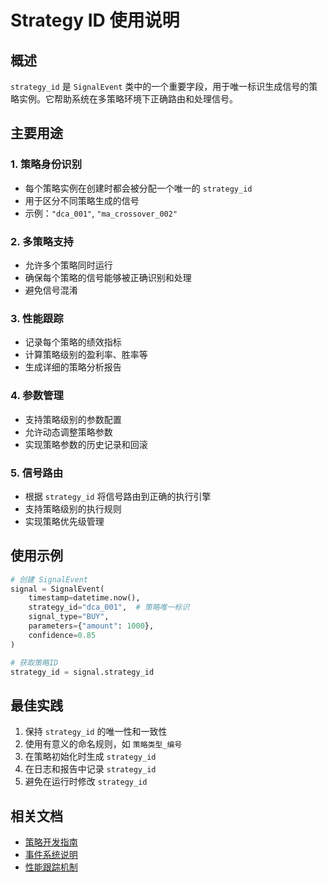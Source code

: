 # Strategy ID 使用说明

## 概述
`strategy_id` 是 `SignalEvent` 类中的一个重要字段，用于唯一标识生成信号的策略实例。它帮助系统在多策略环境下正确路由和处理信号。

## 主要用途

### 1. 策略身份识别
- 每个策略实例在创建时都会被分配一个唯一的 `strategy_id`
- 用于区分不同策略生成的信号
- 示例：`"dca_001"`, `"ma_crossover_002"`

### 2. 多策略支持
- 允许多个策略同时运行
- 确保每个策略的信号能够被正确识别和处理
- 避免信号混淆

### 3. 性能跟踪
- 记录每个策略的绩效指标
- 计算策略级别的盈利率、胜率等
- 生成详细的策略分析报告

### 4. 参数管理
- 支持策略级别的参数配置
- 允许动态调整策略参数
- 实现策略参数的历史记录和回滚

### 5. 信号路由
- 根据 `strategy_id` 将信号路由到正确的执行引擎
- 支持策略级别的执行规则
- 实现策略优先级管理

## 使用示例

```python
# 创建 SignalEvent
signal = SignalEvent(
    timestamp=datetime.now(),
    strategy_id="dca_001",  # 策略唯一标识
    signal_type="BUY",
    parameters={"amount": 1000},
    confidence=0.85
)

# 获取策略ID
strategy_id = signal.strategy_id
```

## 最佳实践
1. 保持 `strategy_id` 的唯一性和一致性
2. 使用有意义的命名规则，如 `策略类型_编号`
3. 在策略初始化时生成 `strategy_id`
4. 在日志和报告中记录 `strategy_id`
5. 避免在运行时修改 `strategy_id`

## 相关文档
- [策略开发指南](./strategy_development.md)
- [事件系统说明](./event_system.md)
- [性能跟踪机制](./performance_tracking.md)
